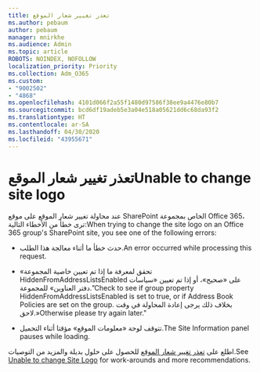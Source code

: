 ```yaml
---
title: تعذر تغيير شعار الموقع
ms.author: pebaum
author: pebaum
manager: mnirkhe
ms.audience: Admin
ms.topic: article
ROBOTS: NOINDEX, NOFOLLOW
localization_priority: Priority
ms.collection: Adm_O365
ms.custom:
- "9002502"
- "4868"
ms.openlocfilehash: 4101d066f2a55f1480d97586f38ee9a4476e80b7
ms.sourcegitcommit: bcd6df19adeb5e3a04e518a05621dd6c68da93f2
ms.translationtype: HT
ms.contentlocale: ar-SA
ms.lasthandoff: 04/30/2020
ms.locfileid: "43955671"
---
```

# <a name="unable-to-change-site-logo"></a><span data-ttu-id="751fd-102">تعذر تغيير شعار الموقع</span><span class="sxs-lookup"><span data-stu-id="751fd-102">Unable to change site logo</span></span>

<span data-ttu-id="751fd-103">عند محاولة تغيير شعار الموقع على موقع SharePoint الخاص بمجموعة Office 365، ترى خطأ من الأخطاء التالية:</span><span class="sxs-lookup"><span data-stu-id="751fd-103">When trying to change the site logo on an Office 365 group's SharePoint site, you see one of the following errors:</span></span>

- <span data-ttu-id="751fd-104">حدث خطأ ما أثناء معالجة هذا الطلب.</span><span class="sxs-lookup"><span data-stu-id="751fd-104">An error occurred while processing this request.</span></span>

- <span data-ttu-id="751fd-105">«تحقق لمعرفة ما إذا تم تعيين خاصية المجموعة HiddenFromAddressListsEnabled على «صحيح»، أو إذا تم تعيين «سياسات دفتر العناوين» للمجموعة.</span><span class="sxs-lookup"><span data-stu-id="751fd-105">"Check to see if group property HiddenFromAddressListsEnabled is set to true, or if Address Book Policies are set on the group.</span></span> <span data-ttu-id="751fd-106">بخلاف ذلك يرجى إعادة المحاولة في وقت لاحق.»</span><span class="sxs-lookup"><span data-stu-id="751fd-106">Otherwise please try again later."</span></span>

- <span data-ttu-id="751fd-107">تتوقف لوحة «معلومات الموقع» مؤقتا أثناء التحميل.</span><span class="sxs-lookup"><span data-stu-id="751fd-107">The Site Information panel pauses while loading.</span></span>

<span data-ttu-id="751fd-108">اطلع على [تعذر تغيير شعار الموقع](https://docs.microsoft.com/sharepoint/troubleshoot/sites/error-when-changing-o365-site-logo) للحصول على حلول بديلة والمزيد من التوصيات.</span><span class="sxs-lookup"><span data-stu-id="751fd-108">See [Unable to change Site Logo](https://docs.microsoft.com/sharepoint/troubleshoot/sites/error-when-changing-o365-site-logo) for work-arounds and more recommendations.</span></span>
